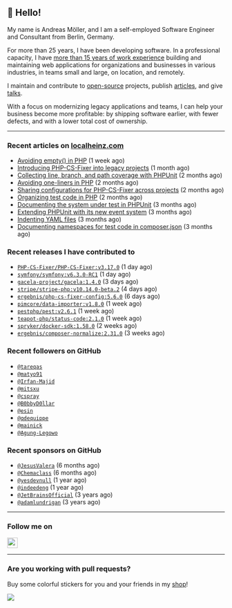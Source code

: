 ## :wave: Hello!

My name is Andreas Möller, and I am a self-employed Software Engineer and Consultant from Berlin, Germany.

For more than 25 years, I have been developing software. In a professional capacity, I have [more than 15 years of work experience](https://localheinz.com/work-experience/) building and maintaining web applications for organizations and businesses in various industries, in teams small and large, on location, and remotely.

I maintain and contribute to [open-source](https://localheinz.com/open-source/) projects, publish [articles](https://localheinz.com/articles/), and give [talks](https://localheinz.com/talks).

With a focus on modernizing legacy applications and teams, I can help your business become more profitable: by shipping software earlier, with fewer defects, and with a lower total cost of ownership.

<hr>

### Recent articles on [localheinz.com](https://localheinz.com/articles/)

- [Avoiding empty() in PHP](https://localheinz.com/articles/2023/05/10/avoiding-empty-in-php/) (1 week ago)
- [Introducing PHP-CS-Fixer into legacy projects](https://localheinz.com/articles/2023/04/10/introducing-php-cs-fixer-into-legacy-projects/) (1 month ago)
- [Collecting line, branch, and path coverage with PHPUnit](https://localheinz.com/articles/2023/03/22/collecting-line-branch-and-path-coverage-with-phpunit/) (2 months ago)
- [Avoiding one-liners in PHP](https://localheinz.com/articles/2023/03/18/avoiding-one-liners-in-php/) (2 months ago)
- [Sharing configurations for PHP-CS-Fixer across projects](https://localheinz.com/articles/2023/03/10/sharing-configurations-for-php-cs-fixer-across-projects/) (2 months ago)
- [Organizing test code in PHP](https://localheinz.com/articles/2023/03/03/organizing-test-code-in-php/) (2 months ago)
- [Documenting the system under test in PHPUnit](https://localheinz.com/articles/2023/02/22/documenting-the-system-under-test-in-phpunit/) (3 months ago)
- [Extending PHPUnit with its new event system](https://localheinz.com/articles/2023/02/14/extending-phpunit-with-its-new-event-system/) (3 months ago)
- [Indenting YAML files](https://localheinz.com/articles/2023/02/06/indenting-yaml-files/) (3 months ago)
- [Documenting namespaces for test code in composer.json](https://localheinz.com/articles/2023/01/29/documenting-namespaces-for-test-code-in-composer.json/) (3 months ago)

### Recent releases I have contributed to

- [`PHP-CS-Fixer/PHP-CS-Fixer:v3.17.0`](https://github.com/PHP-CS-Fixer/PHP-CS-Fixer/releases/tag/v3.17.0) (1 day ago)
- [`symfony/symfony:v6.3.0-RC1`](https://github.com/symfony/symfony/releases/tag/v6.3.0-RC1) (1 day ago)
- [`gacela-project/gacela:1.4.0`](https://github.com/gacela-project/gacela/releases/tag/1.4.0) (3 days ago)
- [`stripe/stripe-php:v10.14.0-beta.2`](https://github.com/stripe/stripe-php/releases/tag/v10.14.0-beta.2) (4 days ago)
- [`ergebnis/php-cs-fixer-config:5.6.0`](https://github.com/ergebnis/php-cs-fixer-config/releases/tag/5.6.0) (6 days ago)
- [`pimcore/data-importer:v1.8.0`](https://github.com/pimcore/data-importer/releases/tag/v1.8.0) (1 week ago)
- [`pestphp/pest:v2.6.1`](https://github.com/pestphp/pest/releases/tag/v2.6.1) (1 week ago)
- [`teapot-php/status-code:2.1.0`](https://github.com/teapot-php/status-code/releases/tag/2.1.0) (1 week ago)
- [`spryker/docker-sdk:1.58.0`](https://github.com/spryker/docker-sdk/releases/tag/1.58.0) (2 weeks ago)
- [`ergebnis/composer-normalize:2.31.0`](https://github.com/ergebnis/composer-normalize/releases/tag/2.31.0) (3 weeks ago)

### Recent followers on GitHub

- [`@tareqas`](https://github.com/tareqas)
- [`@matyo91`](https://github.com/matyo91)
- [`@Irfan-Majid`](https://github.com/Irfan-Majid)
- [`@mitsxu`](https://github.com/mitsxu)
- [`@cspray`](https://github.com/cspray)
- [`@B0bbyD0llar`](https://github.com/B0bbyD0llar)
- [`@esin`](https://github.com/esin)
- [`@qdequippe`](https://github.com/qdequippe)
- [`@mainick`](https://github.com/mainick)
- [`@Agung-Legowo`](https://github.com/Agung-Legowo)

### Recent sponsors on GitHub

- [`@JesusValera`](https://github.com/JesusValera) (6 months ago)
- [`@Chemaclass`](https://github.com/Chemaclass) (6 months ago)
- [`@yesdevnull`](https://github.com/yesdevnull) (1 year ago)
- [`@indeedeng`](https://github.com/indeedeng) (1 year ago)
- [`@JetBrainsOfficial`](https://github.com/JetBrainsOfficial) (3 years ago)
- [`@adamlundrigan`](https://github.com/adamlundrigan) (3 years ago)

<hr>

### Follow me on

<p>
    <a target="_blank" href="https://twitter.com/intent/follow?screen_name=localheinz" title="Follow @localheinz on Twitter"><img src="https://cdn.jsdelivr.net/npm/simple-icons@3.9.0/icons/twitter.svg" width="24px" height="24px"></a>
</p>

<hr>

### Are you working with pull requests?

Buy some colorful stickers for you and your friends in my <a target="_blank" href="https://shop.localheinz.com" title="shop.localheinz.com">shop</a>!

[![](https://localheinz.com/permanent/img/localheinz/localheinz)](https://localheinz.com/permanent/url/localheinz/localheinz)
